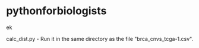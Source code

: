 # pythonforbiologists
ek

calc_dist.py - Run it in the same directory as the file "brca_cnvs_tcga-1.csv".
